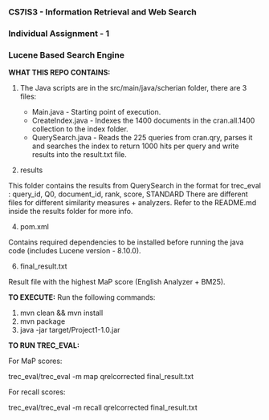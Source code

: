 ### CS7IS3 - Information Retrieval and Web Search
### Individual Assignment - 1
### Lucene Based Search Engine 

**WHAT THIS REPO CONTAINS:**

1. The Java scripts are in the src/main/java/scherian folder, there are 3 files: 
   - Main.java - Starting point of execution.
   - CreateIndex.java - Indexes the 1400 documents in the cran.all.1400 collection to the index folder. 
   - QuerySearch.java - Reads the 225 queries from cran.qry, parses it and searches the index to return 1000 hits per query and write results into the result.txt file.

2. results

This folder contains the results from QuerySearch in the format for trec_eval : query_id, Q0, document_id, rank, score, STANDARD 
There are different files for different similarity measures + analyzers. Refer to the README.md inside the results folder for more info.

4. pom.xml 

Contains required dependencies to be installed before running the java code (includes Lucene version - 8.10.0). 

6. final_result.txt 

Result file with the highest MaP score (English Analyzer + BM25).

**TO EXECUTE:**
Run the following commands:

1. mvn clean && mvn install
2. mvn package
3. java -jar target/Project1-1.0.jar

**TO RUN TREC_EVAL:**

For MaP scores:

trec_eval/trec_eval -m map qrelcorrected final_result.txt

For recall scores: 

trec_eval/trec_eval -m recall qrelcorrected final_result.txt
